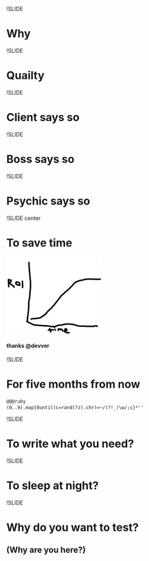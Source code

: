 !SLIDE
# Why

!SLIDE
# Quailty

!SLIDE
# Client says so

!SLIDE
# Boss says so

!SLIDE
# Psychic says so

!SLIDE center
# To save time
![Devver ROI](devver-roi.jpg)
#### thanks @devver

!SLIDE
# For five months from now
    @@@ruby
    (0..9).map{0until(c=rand(?z).chr)=~/(?!_)\w/;c}*''

!SLIDE
# To write what you need?

!SLIDE
# To sleep at night?

!SLIDE
# Why do you want to test?
## (Why are you here?)


